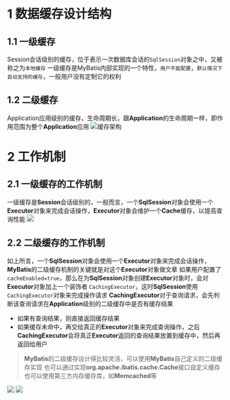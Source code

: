 # 1 数据缓存设计结构
## 1.1  一级缓存
 Session会话级别的缓存，位于表示一次数据库会话的`SqlSession`对象之中，又被称之为`本地缓存`
一级缓存是MyBatis内部实现的一个特性，`用户不能配置`，`默认情况下自动支持的缓存`，一般用户没有定制它的权利
## 1.2 二级缓存
Application应用级别的缓存，生命周期长，跟**Application**的生命周期一样，即作用范围为整个**Application**应用
![缓存架构](https://upload-images.jianshu.io/upload_images/4685968-389b17ae58a342b6.png?imageMogr2/auto-orient/strip%7CimageView2/2/w/1240)
# 2 工作机制
## 2.1 一级缓存的工作机制
 一级缓存是**Session**会话级别的，一般而言，一个**SqlSession**对象会使用一个**Executor**对象来完成会话操作，**Executor**对象会维护一个**Cache**缓存，以提高查询性能
![](https://upload-images.jianshu.io/upload_images/4685968-3cb4fdced66fa14c.png?imageMogr2/auto-orient/strip%7CimageView2/2/w/1240)
## 2.2 二级缓存的工作机制
如上所言，一个**SqlSession**对象会使用一个**Executor**对象来完成会话操作，**MyBatis**的二级缓存机制的关键就是对这个**Executor**对象做文章
如果用户配置了`cacheEnabled=true`，那么在为**SqlSession**对象创建**Executor**对象时，会对**Executor**对象加上一个装饰者 `CachingExecutor`，这时**SqlSession**使用`CachingExecutor`对象来完成操作请求
**CachingExecutor**对于查询请求，会先判断该查询请求在**Application**级别的二级缓存中是否有缓存结果
- 如果有查询结果，则直接返回缓存结果
- 如果缓存未命中，再交给真正的**Executor**对象来完成查询操作，之后**CachingExecutor**会将真正**Executor**返回的查询结果放置到缓存中，然后再返回给用户


> **MyBatis**的二级缓存设计得比较灵活，可以使用**MyBatis**自己定义的二级缓存实现
也可以通过实现**org.apache.ibatis.cache.Cache**接口自定义缓存
也可以使用第三方内存缓存库，如**Memcached**等

![](https://upload-images.jianshu.io/upload_images/4685968-e634f3282ffe0775.png?imageMogr2/auto-orient/strip%7CimageView2/2/w/1240)
![](https://upload-images.jianshu.io/upload_images/4685968-89178fc0aaa38c16.png?imageMogr2/auto-orient/strip%7CimageView2/2/w/1240)
